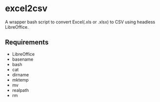 # excel2csv

A wrapper bash script to convert Excel(.xls or .xlsx) to CSV using headless LibreOffice.

## Requirements

- LibreOffice
- basename
- bash
- cat
- dirname
- mktemp
- mv
- realpath
- rm
